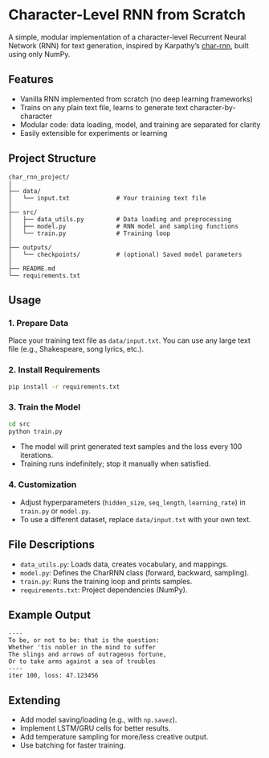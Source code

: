 
# Character-Level RNN from Scratch

A simple, modular implementation of a character-level Recurrent Neural Network (RNN) for text generation, inspired by Karpathy’s [char-rnn](https://github.com/karpathy/char-rnn), built using only NumPy.

## Features

- Vanilla RNN implemented from scratch (no deep learning frameworks)
- Trains on any plain text file, learns to generate text character-by-character
- Modular code: data loading, model, and training are separated for clarity
- Easily extensible for experiments or learning

## Project Structure

```
char_rnn_project/
│
├── data/
│   └── input.txt             # Your training text file
│
├── src/
│   ├── data_utils.py         # Data loading and preprocessing
│   ├── model.py              # RNN model and sampling functions
│   └── train.py              # Training loop
│
├── outputs/
│   └── checkpoints/          # (optional) Saved model parameters
│
├── README.md
└── requirements.txt
```

## Usage

### 1. Prepare Data

Place your training text file as `data/input.txt`. You can use any large text file (e.g., Shakespeare, song lyrics, etc.).

### 2. Install Requirements

```bash
pip install -r requirements.txt
```

### 3. Train the Model

```bash
cd src
python train.py
```

- The model will print generated text samples and the loss every 100 iterations.
- Training runs indefinitely; stop it manually when satisfied.

### 4. Customization

- Adjust hyperparameters (`hidden_size`, `seq_length`, `learning_rate`) in `train.py` or `model.py`.
- To use a different dataset, replace `data/input.txt` with your own text.

## File Descriptions

- `data_utils.py`: Loads data, creates vocabulary, and mappings.
- `model.py`: Defines the CharRNN class (forward, backward, sampling).
- `train.py`: Runs the training loop and prints samples.
- `requirements.txt`: Project dependencies (NumPy).

##  Example Output

```
----
To be, or not to be: that is the question:
Whether 'tis nobler in the mind to suffer
The slings and arrows of outrageous fortune,
Or to take arms against a sea of troubles
----
iter 100, loss: 47.123456
```

##  Extending

- Add model saving/loading (e.g., with `np.savez`).
- Implement LSTM/GRU cells for better results.
- Add temperature sampling for more/less creative output.
- Use batching for faster training.



